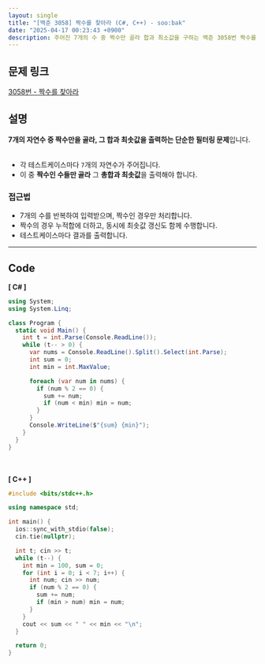 ```yaml
---
layout: single
title: "[백준 3058] 짝수를 찾아라 (C#, C++) - soo:bak"
date: "2025-04-17 00:23:43 +0900"
description: 주어진 7개의 수 중 짝수만 골라 합과 최소값을 구하는 백준 3058번 짝수를 찾아라 문제의 C# 및 C++ 풀이 및 해설
---
```


## 문제 링크
[3058번 - 짝수를 찾아라](https://www.acmicpc.net/problem/3058)

## 설명
**7개의 자연수 중 짝수만을 골라, 그 합과 최솟값을 출력하는 단순한 필터링 문제**입니다.<br>
<br>

- 각 테스트케이스마다 `7`개의 자연수가 주어집니다.<br>
- 이 중 **짝수인 수들만 골라** 그 **총합과 최솟값**을 출력해야 합니다.<br>

### 접근법
- 7개의 수를 반복하여 입력받으며, 짝수인 경우만 처리합니다.<br>
- 짝수의 경우 누적합에 더하고, 동시에 최솟값 갱신도 함께 수행합니다.<br>
- 테스트케이스마다 결과를 출력합니다.<br>

---

## Code
<b>[ C# ] </b>
<br>

```csharp
using System;
using System.Linq;

class Program {
  static void Main() {
    int t = int.Parse(Console.ReadLine());
    while (t-- > 0) {
      var nums = Console.ReadLine().Split().Select(int.Parse);
      int sum = 0;
      int min = int.MaxValue;

      foreach (var num in nums) {
        if (num % 2 == 0) {
          sum += num;
          if (num < min) min = num;
        }
      }
      Console.WriteLine($"{sum} {min}");
    }
  }
}
```

<br><br>
<b>[ C++ ] </b>
<br>

```cpp
#include <bits/stdc++.h>

using namespace std;

int main() {
  ios::sync_with_stdio(false);
  cin.tie(nullptr);

  int t; cin >> t;
  while (t--) {
    int min = 100, sum = 0;
    for (int i = 0; i < 7; i++) {
      int num; cin >> num;
      if (num % 2 == 0) {
        sum += num;
        if (min > num) min = num;
      }
    }
    cout << sum << " " << min << "\n";
  }

  return 0;
}
```
